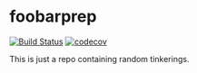 # foobarprep

[![Build Status](https://travis-ci.org/alphafoobar/foobarprep.svg?branch=master)](https://travis-ci.org/alphafoobar/foobarprep) [![codecov](https://codecov.io/gh/alphafoobar/foobarprep/branch/master/graph/badge.svg)](https://codecov.io/gh/alphafoobar/foobarprep)

This is just a repo containing random tinkerings.
